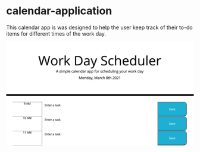 # calendar-application

This calendar app is was designed to help the user keep track of their to-do items for different times of the work day. 

![screenshot](/images/screenshot-1.png?raw=true)
